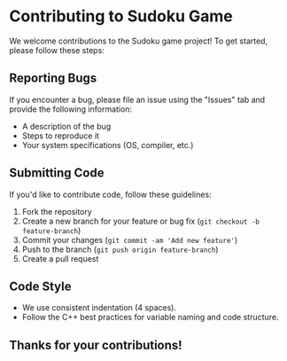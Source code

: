 # Contributing to Sudoku Game

We welcome contributions to the Sudoku game project! To get started, please follow these steps:

## Reporting Bugs
If you encounter a bug, please file an issue using the "Issues" tab and provide the following information:
- A description of the bug
- Steps to reproduce it
- Your system specifications (OS, compiler, etc.) 

## Submitting Code
If you'd like to contribute code, follow these guidelines:
1. Fork the repository
2. Create a new branch for your feature or bug fix (`git checkout -b feature-branch`)
3. Commit your changes (`git commit -am 'Add new feature'`)
4. Push to the branch (`git push origin feature-branch`)
5. Create a pull request

## Code Style
- We use consistent indentation (4 spaces).
- Follow the C++ best practices for variable naming and code structure.

## Thanks for your contributions!
